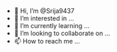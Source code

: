 - 👋 Hi, I’m @Srija9437
- 👀 I’m interested in ...
- 🌱 I’m currently learning ...
- 💞️ I’m looking to collaborate on ...
- 📫 How to reach me ...

<!---
Srija9437/Srija9437 is a ✨ special ✨ repository because its `README.md` (this file) appears on your GitHub profile.
You can click the Preview link to take a look at your changes.
--->
